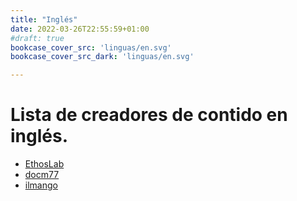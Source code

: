 ```yaml
---
title: "Inglés"
date: 2022-03-26T22:55:59+01:00
#draft: true
bookcase_cover_src: 'linguas/en.svg'
bookcase_cover_src_dark: 'linguas/en.svg'

---
```


# Lista de creadores de contido en inglés.

* [EthosLab](/creadores/etho)
* [docm77](/creadores/docm)
* [ilmango](/creadores/ilmango)
